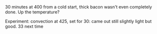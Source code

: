 30 minutes at 400 from a cold start, thick bacon wasn't even completely done. Up the temperature?

Experiment: convection at 425, set for 30: came out still slightly light but good. 33 next time